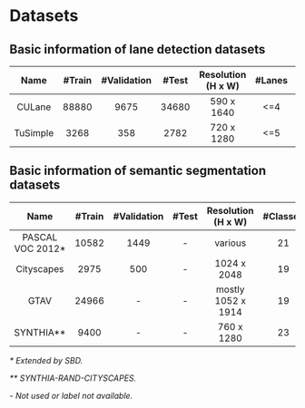 # Datasets

## Basic information of lane detection datasets

| Name | #Train | #Validation | #Test | Resolution (H x W) | #Lanes | |
| :---: | :---: | :---: | :---: | :---: | :---: | :---: |
| CULane | 88880 | 9675 | 34680 | 590 x 1640 | <=4 | [instruction](./datasets/CULANE.md)|
| TuSimple | 3268 | 358 | 2782 | 720 x 1280 | <=5 | [instruction](./datasets/TUSIMPLE.md) |

## Basic information of semantic segmentation datasets

| Name | #Train | #Validation | #Test | Resolution (H x W) | #Classes | |
| :---: | :---: | :---: | :---: | :---: | :---: | :---: |
| PASCAL VOC 2012* | 10582 | 1449 | - | various | 21 | [instruction](./datasets/PASCALVOC.md) |
| Cityscapes | 2975 | 500 | - | 1024 x 2048 | 19 | [instruction](./datasets/CITYSCAPES.md) |
| GTAV | 24966 | - | - | mostly 1052 x 1914 | 19 | [instruction](./datasets/GTAV.md) |
| SYNTHIA** | 9400 | - | - | 760 x 1280 | 23 | [instruction](./datasets/SYNTHIA.md) |

*\* Extended by SBD.*

*\*\* SYNTHIA-RAND-CITYSCAPES.*

*- Not used or label not available.*
